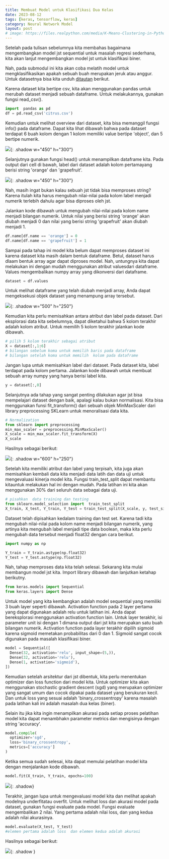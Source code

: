 ```yaml
---
title: Membuat Model untuk Klasifikasi Dua Kelas
date: 2023-08-12
tags: [keras, tensorflow, keras]
category: Neural Network Model
layout: post
# image: https://files.realpython.com/media/K-Means-Clustering-in-Python_Watermarked.70101a29a2a2.jpg
---
```


Setelah pada tulisan sebelumnya kita membahas bagaimana  mengembangkan model jst sequential untuk masalah regresi sederhana, kita akan lanjut mengembangkan model jst untuk klasifikasi biner.

Nah, pada submodul ini kita akan coba melatih model untuk mengklasifikasikan apakah  sebuah buah merupakan jeruk atau anggur. Untuk datasetnya bisa kita unduh [ditautan](https://www.kaggle.com/datasets/joshmcadams/oranges-vs-grapefruit) berikut.

Karena dataset kita bertipe csv, kita akan menggunakan pandas untuk merubah dataset menjadi sebuah dataframe. Untuk melakukannya, gunakan fungsi read_csv().

```python
import  pandas as pd
df = pd.read_csv('citrus.csv')
```

Kemudian untuk melihat overview dari dataset, kita bisa memanggil fungsi info() pada dataframe. Dapat kita lihat dibawah bahwa pada dataset terdapat 6 buah kolom  dengan 1 kolom  memiliki value bertipe 'object', dan 5 bertipe numerik.

![](https://d17ivq9b7rppb3.cloudfront.net/original/academy/2020080311533446bd238751776d7540667d037e448336.jpeg){: .shadow w="450" h="300"}

Selanjutnya gunakan fungsi head() untuk menampilkan dataframe kita. Pada output  dari cell di bawah, label dari dataset  adalah kolom pertamayang berisi string 'orange' dan 'grapefruit'.

![](https://d17ivq9b7rppb3.cloudfront.net/original/academy/20200803115334cc584bd36c83250b73768ee792cfe842.jpeg){: .shadow w="450" h="300"}

Nah, masih ingat bukan kalau sebuah jst tidak  bisa memproses string? Karena itulah kita harus mengubah nilai-nilai pada kolom  label menjadi  numerik terlebih dahulu agar bisa diproses oleh jst.

Jalankan kode dibawah untuk mengubah nilai-nilai pada kolom name menjadi bilangan numerik. Untuk nilai yang berisi string 'orange' akan diubah menjadi 0 dan nilai yang berisi  string 'grapefruit' akan diubah menjadi 1.

```python
df.name[df.name == 'orange'] = 0
df.name[df.name == 'grapefruit'] = 1
```

Sampai pada tahap ini model kita belum dapat memproses dataset ini karena dataset kita masih dalam bentuk dataframe. Betul, dataset harus dlaam bentuk array agar dapat diproses model. Nah, untungnya kita dapat melakukan ini dengan mudah menggunakan atribut valuesdari dataframe.  Values mengembalikan  numpy array yang dikonversi dari dataframe.

```python
dataset = df.values
```

Untuk melihat dataframe yang telah diubah menjadi array, Anda dapat mengeksekusi objek dataset yang menampung array tersebut. 

![](https://d17ivq9b7rppb3.cloudfront.net/original/academy/2020080311561068fcb941c8a235dfa328077adea7cec7.jpeg){: .shadow w="500" h="250"}

Kemudian kita perlu memisahkan antara atribut dan label pada dataset. Dari eksplorasi data kita sebelumnya, dapat diketahui bahwa 5 kolom terakhir adalah kolom atribut. Untuk memilih 5 kolom  terakhir jalankan kode dibawah.

```python
# pilih 5 kolom terakhir sebagai atribut 
X = dataset[:,1:6]
# bilangan sebelum koma untuk memilih baris pada dataframe
# bilangan setelah koma untuk memilih  kolom pada dataframe
```

Jangan lupa untuk memisahkan label dari dataset. Pada dataset kita, label terdapat pada kolom pertama. Jalankan kode dibawah untuk membuat sebuah array numpy yang hanya berisi label kita.

```python
y = dataset[:,0]
```

Selanjutnya ada tahap yang sangat penting dilakukan agar jst bisa mempelajari dataset dengan baik, apalagi kalau bukan normalisasi. Kita bisa menggunakan  funsi fit_transform() dari sebuah objek MinMaxScaler dari library preprocessing  SKLearn untuk menoralisasi data kita.

```python
# Normalization
from sklearn import preprocessing
min_max_scaler = preprocessing.MinMaxScaler()
X_scale = min_max_scaler.fit_transform(X)
X_scale
```

Hasilnya sebagai berikut:

![](https://d17ivq9b7rppb3.cloudfront.net/original/academy/20200803182755b2205989004895bd92dc0ceced268d53.jpg){: .shadow w="600" h="250"}


Setelah kita memiliki atribut dan label yang terpisah, kita juga akan memisahkan kembali data kita menjadi data latih dan data uji untuk mengevaluasi kinerja model kita. Fungsi train_test_split dapat membantu kitauntuk melakukan  hal ini dengan mudah. Pada latihan ini kita akan menggunakan 30% dari seluruh data sebagai data uji.

```python
# pisahkan  data training dan testing
from sklearn.model_selection import  train_test_split
X_train, X_test, Y_train, Y_test = train_test_split(X_scale, y, test_size=0.3)
```

Dataset telah dipisahkan kedalam training dan test set. Karena tadi kita mengubah  nilai-nilai pada  kolom name menjadi bilangan numerik, yang artinya  kita mengubah label  menjadi tipe data boolean, maka kita perlu mengubah data tersebut menjadi float32 dengan cara berikut.

```python
import numpy as np

Y_train = Y_train.astype(np.float32)
Y_test = Y_test.astype(np.float32)
```

Nah, tahap memproses  data kita telah selesai. Sekarang kita mulai membangun model jst kita.
Import library dibawah dan  lanjutkan  ketahap berikutny.

```python
from keras.models import Sequential
from keras.layers import Dense
```

Untuk model yang kita kembangkan adalah model sequential yang memiliki 3 buah layer seperti dibawah. Activation function pada  2 layer pertama yang dapat digunakan adalah relu untuk latihan ini. Anda dapat bereksplorasi menggunakan activation function  lain. Untuk layer terakhir, isi parameter unit isi dengan 1 dimana output dari jst kita merupakan satu buah bilangan numerik. Activation function pada layer terakhir dipilih sigmoid  karena sigmoid memetakan probabilitas dari 0 dan 1. Sigmoid  sangat cocok  digunakan pada masalah klasifikasi biner.

```python
model = Sequential([
  Dense(32, activation='relu', input_shape=(5,)),
  Dense(32, activation='relu'),
  Dense(1, activation='sigmoid'),
])
```

Kemudian setelah arsitektur dari jst dibentuk, kita perlu menentukan  optimizer  dan loss function dari model kita. Untuk optimizer kita akan menggunakan stochastic gradient descent (sgd) yang merupakan optimizer  yang sangat umum  dan cocok dipakai  pada dataset yang berukuran kecil. Dan untuk loss yang sesuai adalah 'binary_crossentropy' karena masalah  pada latihan kali ini adalah masalah dua kelas (biner).

Selain itu jika kita ingin menampilkan akurasi pada setiap proses pelatihan model kita dapat menambhakn parameter metrics dan mengisinya dengan string 'accuracy'.

```python
model.compile(
  optimizer='sgd',
  loss='binary_crossentropy',
  metrics=['accuracy']
)
```

Ketika semua sudah selesai, kita dapat memulai pelatihan model kita dengan menjalankan kode dibawah.

```python
model.fit(X_train, Y_train, epochs=100)
```

![](https://d17ivq9b7rppb3.cloudfront.net/original/academy/20200803115725a8d03a2d612e48836fe3447a013211f9.jpeg){: .shadow}

Terakhir, jangan lupa untuk mengevaluasi model kita dan melihat apakah modelnya underfitatau overfit. Untuk melihat loss dan akurasi model pada dataset, gunakan fungsi evaluate pada model. Fungsi evaluate mengembalikan 2 nilai. Yang pertama adalah nilai loss,  dan yang kedua adalah nilai akurasinya.

```python
model.evaluate(X_test, Y_test)
#elemen pertama adalah loss  dan elemen kedua adalah akurasi
```

Hasilnya sebagai berikut:

![](https://d17ivq9b7rppb3.cloudfront.net/original/academy/20200803215017aad137c19a521584ee2045c36debc37f.jpg){: .shadow  }
